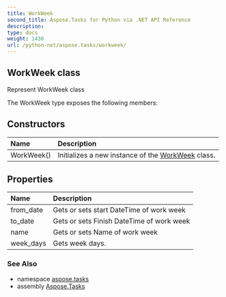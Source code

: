 ```yaml
---
title: WorkWeek
second_title: Aspose.Tasks for Python via .NET API Reference
description: 
type: docs
weight: 1430
url: /python-net/aspose.tasks/workweek/
---
```


## WorkWeek class

Represent WorkWeek class

The WorkWeek type exposes the following members:
## Constructors
| Name | Description |
| :- | :- |
|WorkWeek()|Initializes a new instance of the [WorkWeek](/tasks/python-net/aspose.tasks/workweek/) class.|
## Properties
| Name | Description |
| :- | :- |
|from_date|Gets or sets start DateTime of work week|
|to_date|Gets or sets Finish DateTime of work week|
|name|Gets or sets Name of work week|
|week_days|Gets week days.|

### See Also

* namespace [aspose.tasks](/tasks/python-net/aspose.tasks/)
* assembly [Aspose.Tasks](/tasks/python-net/)

